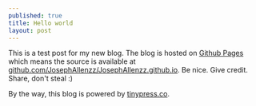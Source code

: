 ```yaml
---
published: true
title: Hello world
layout: post
---
```

This is a test post for my new blog. The blog is hosted on [Github Pages](http://pages.github.com/) which means the source is available at [github.com/JosephAllenzz/JosephAllenzz.github.io](http://github.com/JosephAllenzz/JosephAllenzz.github.io). Be nice. Give credit. Share, don't steal :)

By the way, this blog is powered by [tinypress.co](https://tinypress.co).